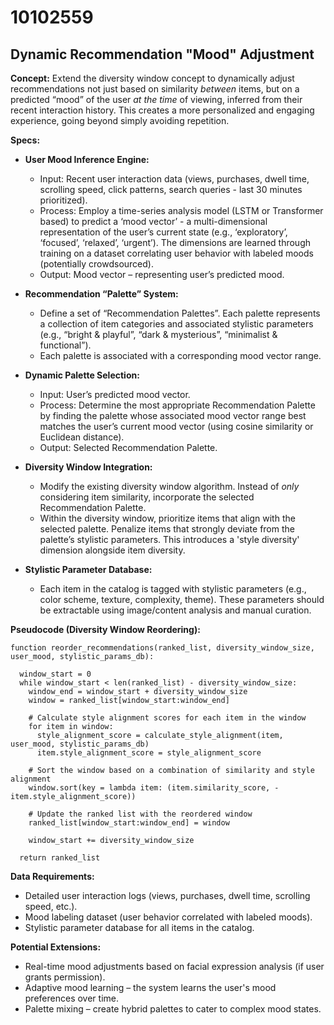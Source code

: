 # 10102559

## Dynamic Recommendation "Mood" Adjustment

**Concept:** Extend the diversity window concept to dynamically adjust recommendations not just based on similarity *between* items, but on a predicted “mood” of the user *at the time* of viewing, inferred from their recent interaction history. This creates a more personalized and engaging experience, going beyond simply avoiding repetition.

**Specs:**

*   **User Mood Inference Engine:**
    *   Input:  Recent user interaction data (views, purchases, dwell time, scrolling speed, click patterns, search queries - last 30 minutes prioritized).
    *   Process: Employ a time-series analysis model (LSTM or Transformer based) to predict a ‘mood vector’ - a multi-dimensional representation of the user’s current state (e.g., ‘exploratory’, ‘focused’, ‘relaxed’, ‘urgent’).  The dimensions are learned through training on a dataset correlating user behavior with labeled moods (potentially crowdsourced).
    *   Output:  Mood vector – representing user’s predicted mood.

*   **Recommendation “Palette” System:**
    *   Define a set of “Recommendation Palettes”.  Each palette represents a collection of item categories and associated stylistic parameters (e.g., “bright & playful”, “dark & mysterious”, “minimalist & functional”).
    *   Each palette is associated with a corresponding mood vector range.

*   **Dynamic Palette Selection:**
    *   Input: User’s predicted mood vector.
    *   Process: Determine the most appropriate Recommendation Palette by finding the palette whose associated mood vector range best matches the user’s current mood vector (using cosine similarity or Euclidean distance).
    *   Output:  Selected Recommendation Palette.

*   **Diversity Window Integration:**
    *   Modify the existing diversity window algorithm.  Instead of *only* considering item similarity, incorporate the selected Recommendation Palette.
    *   Within the diversity window, prioritize items that align with the selected palette.  Penalize items that strongly deviate from the palette’s stylistic parameters.  This introduces a 'style diversity' dimension alongside item diversity.

*   **Stylistic Parameter Database:**
    *   Each item in the catalog is tagged with stylistic parameters (e.g., color scheme, texture, complexity, theme). These parameters should be extractable using image/content analysis and manual curation.

**Pseudocode (Diversity Window Reordering):**

```
function reorder_recommendations(ranked_list, diversity_window_size, user_mood, stylistic_params_db):

  window_start = 0
  while window_start < len(ranked_list) - diversity_window_size:
    window_end = window_start + diversity_window_size
    window = ranked_list[window_start:window_end]

    # Calculate style alignment scores for each item in the window
    for item in window:
      style_alignment_score = calculate_style_alignment(item, user_mood, stylistic_params_db)
      item.style_alignment_score = style_alignment_score

    # Sort the window based on a combination of similarity and style alignment
    window.sort(key = lambda item: (item.similarity_score, -item.style_alignment_score))

    # Update the ranked list with the reordered window
    ranked_list[window_start:window_end] = window

    window_start += diversity_window_size

  return ranked_list
```

**Data Requirements:**

*   Detailed user interaction logs (views, purchases, dwell time, scrolling speed, etc.).
*   Mood labeling dataset (user behavior correlated with labeled moods).
*   Stylistic parameter database for all items in the catalog.

**Potential Extensions:**

*   Real-time mood adjustments based on facial expression analysis (if user grants permission).
*   Adaptive mood learning – the system learns the user's mood preferences over time.
*   Palette mixing – create hybrid palettes to cater to complex mood states.